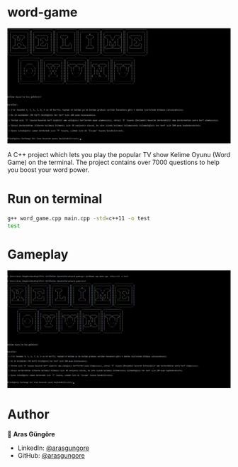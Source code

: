 # word-game

<p align="center">
    <img alt="Screenshot" src="https://github.com/arasgungore/word-game/blob/main/Screenshots/title_screen.jpg" width="1000">
</p>

A C++ project which lets you play the popular TV show Kelime Oyunu (Word Game) on the terminal. The project contains over 7000 questions to help you boost your word power.



# Run on terminal

```sh
g++ word_game.cpp main.cpp -std=c++11 -o test
test
```



# Gameplay

<p align="center">
    <img alt="Screenshot" src="https://github.com/arasgungore/word-game/blob/main/Screenshots/gameplay.gif" width="1000">
</p>



# Author

👤 **Aras Güngöre**

* LinkedIn: [@arasgungore](https://www.linkedin.com/in/arasgungore)
* GitHub: [@arasgungore](https://github.com/arasgungore)
